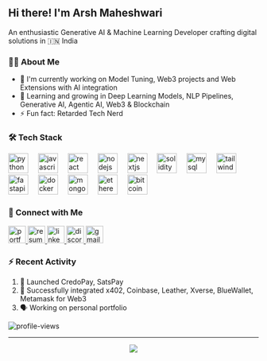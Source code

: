 <h2 align="left">Hi there! I'm Arsh Maheshwari </h2>
<p align="left">An enthusiastic Generative AI & Machine Learning Developer crafting digital solutions in 🇮🇳 India</p>

### 👨‍💻 About Me
- 🔭 I'm currently working on Model Tuning, Web3 projects and Web Extensions with AI integration
- 🌱 Learning and growing in Deep Learning Models, NLP Pipelines, Generative AI, Agentic AI, Web3 & Blockchain
- ⚡ Fun fact: Retarded Tech Nerd

### 🛠️ Tech Stack
<div align="left">
  <img src="https://cdn.jsdelivr.net/gh/devicons/devicon/icons/python/python-original.svg" height="40" alt="python" title="Python" />
  <img width="12" />
  <img src="https://cdn.jsdelivr.net/gh/devicons/devicon/icons/javascript/javascript-original.svg" height="40" alt="javascript" title="JavaScript" />
  <img width="12" />
  <img src="https://cdn.jsdelivr.net/gh/devicons/devicon/icons/react/react-original.svg" height="40" alt="react" title="React" />
  <img width="12" />
  <img src="https://cdn.jsdelivr.net/gh/devicons/devicon/icons/nodejs/nodejs-original.svg" height="40" alt="nodejs" title="Node.js" />
  <img width="12" />
  <img src="https://cdn.jsdelivr.net/gh/devicons/devicon/icons/nextjs/nextjs-original.svg" height="40" alt="nextjs" title="Next.js" />
  <img width="12" />
  <img src="https://cdn.jsdelivr.net/gh/devicons/devicon@latest/icons/solidity/solidity-original.svg" height="40" alt="solidity" title="Solidity" />
  <img width="12" />
  <img src="https://cdn.jsdelivr.net/gh/devicons/devicon@latest/icons/mysql/mysql-original.svg" height="40" alt="mysql" title="MySQL" />
  <img width="12" />
  <img src="https://cdn.jsdelivr.net/gh/devicons/devicon@latest/icons/tailwindcss/tailwindcss-original.svg" height="40" alt="tailwindcss" title="Tailwind CSS" />
  <img width="12" />
  <img src="https://cdn.jsdelivr.net/gh/devicons/devicon@latest/icons/fastapi/fastapi-original.svg" height="40" alt="fastapi" title="FastAPI" />
  <img width="12" />
  <img src="https://cdn.jsdelivr.net/gh/devicons/devicon@latest/icons/docker/docker-original.svg" height="40" alt="docker" title="Docker" />
  <img width="12" />
  <img src="https://cdn.jsdelivr.net/gh/devicons/devicon@latest/icons/mongodb/mongodb-original.svg" height="40" alt="mongodb" title="MongoDB" />
  <img width="12" />
  <img src="https://img.shields.io/badge/Ethereum-3C3C3D?style=for-the-badge&logo=ethereum&logoColor=white" height="40" alt="ethereum" title="Ethereum" />
  <img width="12" />
  <img src="https://img.shields.io/badge/Bitcoin-F7931A?style=for-the-badge&logo=bitcoin&logoColor=white" height="40" alt="bitcoin" title="Bitcoin" />
</div>

### 🤝 Connect with Me
<div align="left">
  <a href="YOUR_PORTFOLIO_LINK_HERE">
    <img src="https://img.shields.io/static/v1?message=Portfolio&logo=googlechrome&label=&color=4285F4&logoColor=white&labelColor=&style=for-the-badge" height="35" alt="portfolio" />
  </a>
  <a href="https://github.com/Arsh06-github/Arsh06-github/raw/main/Arsh Resume.pdf">
    <img src="https://img.shields.io/static/v1?message=Resume&logo=readdotcv&label=&color=EC1C24&logoColor=white&labelColor=&style=for-the-badge" height="35" alt="resume" />
  </a>
  <a href="https://www.linkedin.com/in/arsh-maheshwari">
    <img src="https://img.shields.io/static/v1?message=LinkedIn&logo=linkedin&label=&color=0077B5&logoColor=white&labelColor=&style=for-the-badge" height="35" alt="linkedin" />
  </a>
  <a href="https://discord.gg/Msrrd4aN">
    <img src="https://img.shields.io/static/v1?message=Discord&logo=discord&label=&color=7289DA&logoColor=white&labelColor=&style=for-the-badge" height="35" alt="discord" />
  </a>
  <a href="mailto:arsh.johari55000@gmail.com">
    <img src="https://img.shields.io/static/v1?message=Gmail&logo=gmail&label=&color=D14836&logoColor=white&labelColor=&style=for-the-badge" height="35" alt="gmail" />
  </a>
</div>

### ⚡ Recent Activity
<!--START_SECTION:activity-->
1. 🎉 Launched CredoPay, SatsPay
2. 💪 Successfully integrated x402, Coinbase, Leather, Xverse, BlueWallet, Metamask for Web3
3. 🗣 Working on personal portfolio
<!--END_SECTION:activity-->

<p align="left">
  <img src="https://komarev.com/ghpvc/?username=Arsh06-github&label=Profile%20views&color=0e75b6&style=flat" alt="profile-views" />
</p>

---

<p align="center">
  <img src="https://capsule-render.vercel.app/api?type=waving&color=gradient&height=100&section=footer"/>
</p>
